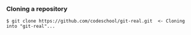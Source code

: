 ### Cloning a repository
```
$ git clone https://github.com/codeschool/git-real.git  <- Cloning into "git-real"...
```